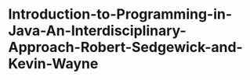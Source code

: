 # Introduction-to-Programming-in-Java-An-Interdisciplinary-Approach-Robert-Sedgewick-and-Kevin-Wayne
